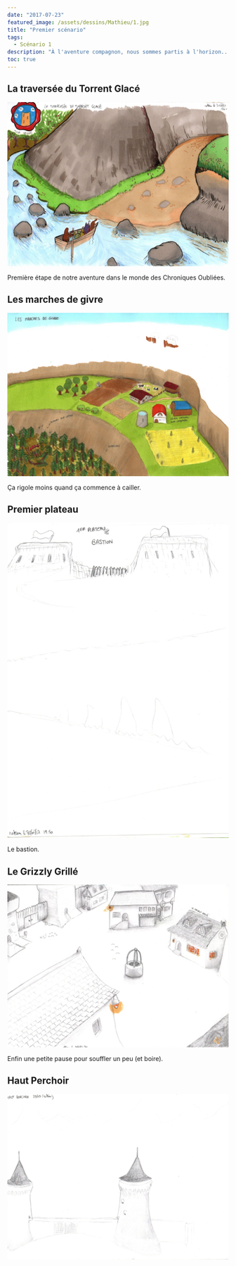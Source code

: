 ```yaml
---
date: "2017-07-23"
featured_image: /assets/dessins/Mathieu/1.jpg
title: "Premier scénario"
tags:
  - Scénario 1
description: "À l'aventure compagnon, nous sommes partis à l'horizon..."
toc: true
---
```


## La traversée du Torrent Glacé

![Dessin manquant](../../assets/dessins/Mathieu/1.jpg)

Première étape de notre aventure dans le monde des Chroniques Oubliées.

## Les marches de givre

![Dessin manquant](../../assets/dessins/Mathieu/2.jpg)

Ça rigole moins quand ça commence à cailler.

## Premier plateau

![Dessin manquant](../../assets/dessins/Mathieu/3.jpg)

Le bastion.

## Le Grizzly Grillé

![Dessin manquant](../../assets/dessins/Mathieu/4.jpg)

Enfin une petite pause pour souffler un peu (et boire).

## Haut Perchoir

![Dessin manquant](../../assets/dessins/Mathieu/5.jpg)


